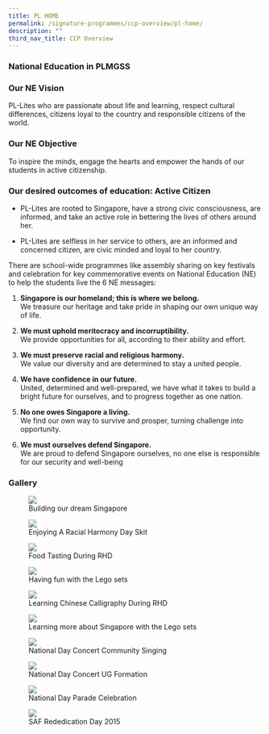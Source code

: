 ```yaml
---
title: PL HOME
permalink: /signature-programmes/ccp-overview/pl-home/
description: ""
third_nav_title: CCP Overview
---
```

### National Education in PLMGSS

### Our NE Vision

PL-Lites who are passionate about life and learning, respect cultural differences, citizens loyal to the country and responsible citizens of the world.

  

### Our NE Objective

To inspire the minds, engage the hearts and empower the hands of our students in active citizenship.

  

### Our desired outcomes of education: Active Citizen

*   PL-Lites are rooted to Singapore, have a strong civic consciousness, are informed, and take an active role in bettering the lives of others around her.  
    
*   PL-Lites are selfless in her service to others, are an informed and concerned citizen, are civic minded and loyal to her country.  
    

  

There are school-wide programmes like assembly sharing on key festivals and celebration for key commemorative events on National Education (NE) to help the students live the 6 NE messages:

1.  **Singapore is our homeland; this is where we belong.** <br>
We treasure our heritage and take pride in shaping our own unique way of life.  
      
    
2.  **We must uphold meritocracy and incorruptibility.**  <br>We provide opportunities for all, according to their ability and effort.  
      
    
3.  **We must preserve racial and religious harmony.** <br>
We value our diversity and are determined to stay a united people.  
      
    
4.  **We have confidence in our future.**   <br>United, determined and well-prepared, we have what it takes to build a bright future for ourselves, and to progress together as one nation.  
      
    
5.  **No one owes Singapore a living.**   <br>We find our own way to survive and prosper, turning challenge into opportunity.  
      
    
6.  **We must ourselves defend Singapore.**   <br>We are proud to defend Singapore ourselves, no one else is responsible for our security and well-being

### Gallery


<figure>
<img src="/images/plhome2016_01.jpg">
<figcaption>Building our dream Singapore</figcaption>
</figure>

<figure>
<img src="/images/plhome2016_02.jpg">
<figcaption>Enjoying A Racial Harmony Day Skit</figcaption>
</figure>

<figure>
<img src="/images/plhome2016_03.jpg">
<figcaption>Food Tasting During RHD</figcaption>
</figure>

<figure>
<img src="/images/plhome2016_04.jpg">
<figcaption>Having fun with the Lego sets</figcaption>
</figure>

<figure>
<img src="/images/plhome2016_05.jpg">
<figcaption>Learning Chinese Calligraphy During RHD</figcaption>
</figure>

<figure>
<img src="/images/plhome2016_06.jpg">
<figcaption>Learning more about Singapore with the Lego sets</figcaption>
</figure>

<figure>
<img src="/images/plhome2016_07.jpg">
<figcaption>National Day Concert Community Singing</figcaption>
</figure>

<figure>
<img src="/images/plhome2016_08.jpg">
<figcaption>National Day Concert UG Formation</figcaption>
</figure>

<figure>
<img src="/images/plhome2016_09.jpg">
<figcaption>National Day Parade Celebration</figcaption>
</figure>

<figure>
<img src="/images/plhome2016_10.jpg">
<figcaption>SAF Rededication Day 2015</figcaption>
</figure>

